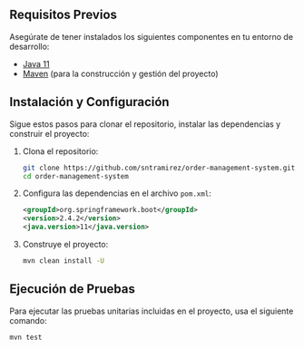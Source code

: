 ## Requisitos Previos

Asegúrate de tener instalados los siguientes componentes en tu entorno de desarrollo:

- [Java 11](https://www.oracle.com/java/technologies/javase-jdk11-downloads.html)
- [Maven](https://maven.apache.org/) (para la construcción y gestión del proyecto)

## Instalación y Configuración

Sigue estos pasos para clonar el repositorio, instalar las dependencias y construir el proyecto:

1. Clona el repositorio:
    ```bash
    git clone https://github.com/sntramirez/order-management-system.git
    cd order-management-system
    ```

2. Configura las dependencias en el archivo `pom.xml`:
    ```xml
    <groupId>org.springframework.boot</groupId>
    <version>2.4.2</version>
    <java.version>11</java.version>
    ```

3. Construye el proyecto:
    ```bash
    mvn clean install -U
    ```

## Ejecución de Pruebas

Para ejecutar las pruebas unitarias incluidas en el proyecto, usa el siguiente comando:

```bash
mvn test
